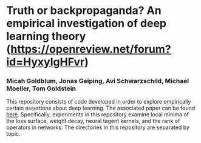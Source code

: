 # Truth or backpropaganda? An empirical investigation of deep learning theory (https://openreview.net/forum?id=HyxyIgHFvr)
### Micah Goldblum, Jonas Geiping, Avi Schwarzschild, Michael Moeller, Tom Goldstein
This repository consists of code developed in order to explore empirically certain assertions about deep learning.  The associated paper can be found [here](https://arxiv.org/abs/1910.00359). Specifically, experiments in this repository examine local minima of the loss surface, weight decay, neural tagent kernels, and the rank of operators in networks. The directories in this repository are separated by topic.

